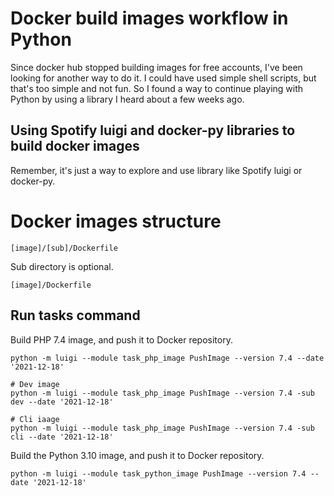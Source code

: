 # Docker build images workflow in Python

Since docker hub stopped building images for free accounts, I've been looking for another way to do it.
I could have used simple shell scripts, but that's too simple and not fun. 
So I found a way to continue playing with Python by using a library I heard about a few weeks ago.

## Using Spotify luigi and docker-py libraries to build docker images

Remember, it's just a way to explore and use library like Spotify luigi or docker-py.

# Docker images structure

    [image]/[sub]/Dockerfile

Sub directory is optional.

    [image]/Dockerfile


## Run tasks command

Build PHP 7.4 image, and push it to Docker repository.

    python -m luigi --module task_php_image PushImage --version 7.4 --date '2021-12-18'

    # Dev image
    python -m luigi --module task_php_image PushImage --version 7.4 -sub dev --date '2021-12-18'

    # Cli iaage
    python -m luigi --module task_php_image PushImage --version 7.4 -sub cli --date '2021-12-18'


Build the Python 3.10 image, and push it to Docker repository.

    python -m luigi --module task_python_image PushImage --version 7.4 --date '2021-12-18'
